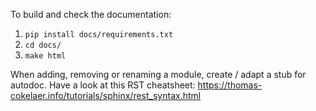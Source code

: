 To build and check the documentation:


1. `pip install docs/requirements.txt`
2. `cd docs/`
3. `make html`

When adding, removing or renaming a module, create / adapt a stub for autodoc.
Have a look at this RST cheatsheet: https://thomas-cokelaer.info/tutorials/sphinx/rest_syntax.html